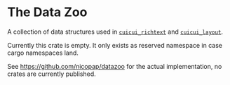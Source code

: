 # The Data Zoo

A collection of data structures used in [`cuicui_richtext`] and [`cuicui_layout`].

Currently this crate is empty. It only exists as reserved namespace
in case cargo namespaces land.

See <https://github.com/nicopap/datazoo> for the actual implementation,
no crates are currently published.

[`cuicui_richtext`]: https://github.com/nicopap/cuicui
[`cuicui_layout`]: https://github.com/nicopap/cuicui_layout
